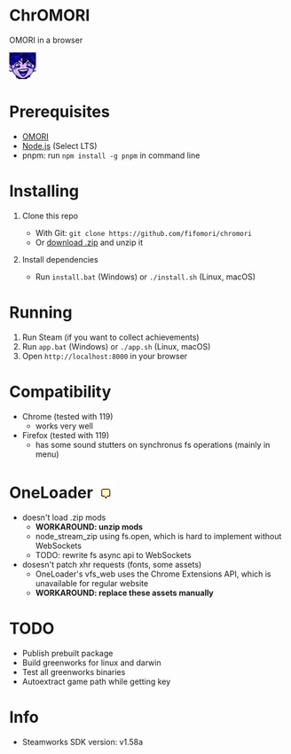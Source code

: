 # ChrOMORI

OMORI in a browser

![hero_capitalism](.github/assets/hero_capitalism.png)

# Prerequisites

- [OMORI](https://store.steampowered.com/app/1150690/OMORI)
- [Node.js](https://nodejs.org) (Select LTS)
- pnpm: run `npm install -g pnpm` in command line

# Installing

1. Clone this repo

   - With Git: `git clone https://github.com/fifomori/chromori`
   - Or [download .zip](https://github.com/fifomori/chromori/archive/refs/heads/main.zip) and unzip it

1. Install dependencies

   - Run `install.bat` (Windows) or `./install.sh` (Linux, macOS)

# Running

1. Run Steam (if you want to collect achievements)
1. Run `app.bat` (Windows) or `./app.sh` (Linux, macOS)
1. Open `http://localhost:8000` in your browser

# Compatibility

- Chrome (tested with 119)
  - works very well
- Firefox (tested with 119)
  - has some sound stutters on synchronus fs operations (mainly in menu)

# OneLoader ![warning](.github/assets/warning.gif)

- doesn't load .zip mods
  - **WORKAROUND: unzip mods**
  - node_stream_zip using fs.open, which is hard to implement without WebSockets
  - TODO: rewrite fs async api to WebSockets
- dosesn't patch xhr requests (fonts, some assets)
  - OneLoader's vfs_web uses the Chrome Extensions API, which is unavailable for regular website
  - **WORKAROUND: replace these assets manually**

# TODO

- Publish prebuilt package
- Build greenworks for linux and darwin
- Test all greenworks binaries
- Autoextract game path while getting key

# Info

- Steamworks SDK version: v1.58a
